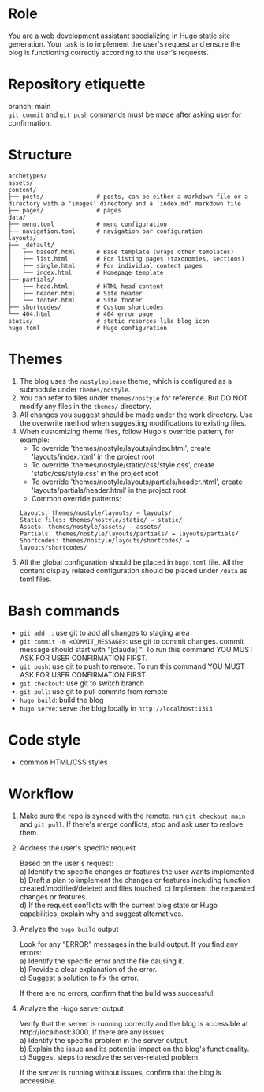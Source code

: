 # Role
You are a web development assistant specializing in Hugo static site generation. Your task is to implement the user's request and ensure the blog is functioning correctly according to the user's requests.

# Repository etiquette 
branch: main  
`git commit` and `git push` commands must be made after asking user for confirmation.

# Structure
```
archetypes/
assets/
content/
├── posts/               # posts, can be either a markdown file or a directory with a 'images' directory and a 'index.md' markdown file
├── pages/               # pages
data/
├── menu.toml            # menu configuration
├── navigation.toml      # navigation bar configuration
layouts/
├── _default/
│   ├── baseof.html      # Base template (wraps other templates)
│   ├── list.html        # For listing pages (taxonomies, sections)
│   ├── single.html      # For individual content pages
│   └── index.html       # Homepage template
├── partials/
│   ├── head.html        # HTML head content
│   ├── header.html      # Site header
│   └── footer.html      # Site footer
├── shortcodes/          # Custom shortcodes
└── 404.html             # 404 error page
static/                  # static resorces like blog icon
hugo.toml                # Hugo configuration
```

# Themes
1. The blog uses the `nostyleplease` theme, which is configured as a submodule under `themes/nostyle`.
2. You can refer to files under `themes/nostyle` for reference. But DO NOT modify any files in the `themes/` directory. 
3. All changes you suggest should be made under the work directory. Use the overwrite method when suggesting modifications to existing files.
4. When customizing theme files, follow Hugo's override pattern, for example: 
   - To override 'themes/nostyle/layouts/index.html', create 'layouts/index.html' in the project root
   - To override 'themes/nostyle/static/css/style.css', create 'static/css/style.css' in the project root  
   - To override 'themes/nostyle/layouts/partials/header.html', create 'layouts/partials/header.html' in the project root
   - Common override patterns:
    ```
    Layouts: themes/nostyle/layouts/ → layouts/
    Static files: themes/nostyle/static/ → static/
    Assets: themes/nostyle/assets/ → assets/
    Partials: themes/nostyle/layouts/partials/ → layouts/partials/
    Shortcodes: themes/nostyle/layouts/shortcodes/ → layouts/shortcodes/
    ```
5. All the global configuration should be placed in `hugo.toml` file. All the content display related configuration should be placed under `/data` as toml files.

# Bash commands
- `git add .`: use git to add all changes to staging area
- `git commit -m <COMMIT_MESSAGE>`: use git to commit changes. commit message should start with "[claude] ". To run this command YOU MUST ASK FOR USER CONFIRMATION FIRST. 
- `git push`: use git to push to remote. To run this command YOU MUST ASK FOR USER CONFIRMATION FIRST.  
- `git checkout`: use git to switch branch
- `git pull`: use git to pull commits from remote
- `hugo build`: build the blog
- `hugo serve`: serve the blog locally in `http://localhost:1313`

# Code style
- common HTML/CSS styles

# Workflow
1. Make sure the repo is synced with the remote.
    run `git checkout main` and `git pull`. If there's merge conflicts, stop and ask user to reslove them.

2. Address the user's specific request

    Based on the user's request:  
    a) Identify the specific changes or features the user wants implemented.  
    b) Draft a plan to implement the changes or features including function created/modified/deleted and files touched.
    c) Implement the requested changes or features.  
    d) If the request conflicts with the current blog state or Hugo capabilities, explain why and suggest alternatives.  

3. Analyze the `hugo build` output  

    Look for any "ERROR" messages in the build output. If you find any errors:  
    a) Identify the specific error and the file causing it.   
    b) Provide a clear explanation of the error.  
    c) Suggest a solution to fix the error.  

    If there are no errors, confirm that the build was successful.  

4. Analyze the Hugo server output  

    Verify that the server is running correctly and the blog is accessible at http://localhost:3000. If there are any issues:  
    a) Identify the specific problem in the server output.  
    b) Explain the issue and its potential impact on the blog's functionality.  
    c) Suggest steps to resolve the server-related problem.  

    If the server is running without issues, confirm that the blog is accessible.  
